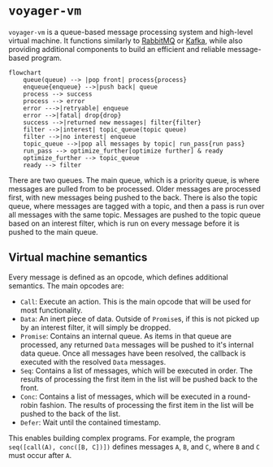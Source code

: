 # `voyager-vm`

`voyager-vm` is a queue-based message processing system and high-level virtual machine. It functions similarly to [RabbitMQ] or [Kafka], while also providing additional components to build an efficient and reliable message-based program.

```mermaid
flowchart
    queue(queue) --> |pop front| process{process}
    enqueue{enqueue} -->|push back| queue
    process --> success
    process --> error
    error --->|retryable| enqueue
    error -->|fatal| drop{drop}
    success -->|returned new messages| filter{filter}
    filter -->|interest| topic_queue(topic queue)
    filter -->|no interest| enqueue
    topic_queue -->|pop all messages by topic| run_pass{run pass}
    run_pass --> optimize_further[optimize further] & ready
    optimize_further --> topic_queue
    ready --> filter
```

There are two queues. The main queue, which is a priority queue, is where messages are pulled from to be processed. Older messages are processed first, with new messages being pushed to the back. There is also the topic queue, where messages are tagged with a topic, and then a pass is run over all messages with the same topic. Messages are pushed to the topic queue based on an interest filter, which is run on every message before it is pushed to the main queue.

## Virtual machine semantics

Every message is defined as an opcode, which defines additional semantics. The main opcodes are:

- `Call`: Execute an action. This is the main opcode that will be used for most functionality.
- `Data`: An inert piece of data. Outside of `Promise`s, if this is not picked up by an interest filter, it will simply be dropped.
- `Promise`: Contains an internal queue. As items in that queue are processed, any returned `Data` messages will be pushed to it's internal data queue. Once all messages have been resolved, the callback is executed with the resolved `Data` messages.
- `Seq`: Contains a list of messages, which will be executed in order. The results of processing the first item in the list will be pushed back to the front.
- `Conc`: Contains a list of messages, which will be executed in a round-robin fashion. The results of processing the first item in the list will be pushed to the back of the list.
- `Defer`: Wait until the contained timestamp.

This enables building complex programs. For example, the program `seq([call(A), conc([B, C])])` defines messages `A`, `B`, and `C`, where `B` and `C` must occur after `A`.

[kafka]: https://kafka.apache.org
[rabbitmq]: https://www.rabbitmq.com

